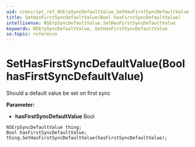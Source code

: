 ```yaml
---
uid: crmscript_ref_NSErpSyncDefaultValue_SetHasFirstSyncDefaultValue
title: SetHasFirstSyncDefaultValue(Bool hasFirstSyncDefaultValue)
intellisense: NSErpSyncDefaultValue.SetHasFirstSyncDefaultValue
keywords: NSErpSyncDefaultValue, GetHasFirstSyncDefaultValue
so.topic: reference
---
```


# SetHasFirstSyncDefaultValue(Bool hasFirstSyncDefaultValue)

Should a default value be set on first sync

**Parameter:** 
 - **hasFirstSyncDefaultValue** Bool

```crmscript
NSErpSyncDefaultValue thing;
Bool hasFirstSyncDefaultValue;
thing.SetHasFirstSyncDefaultValue(hasFirstSyncDefaultValue);
```

